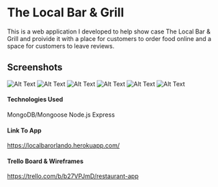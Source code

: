 # The Local Bar & Grill
This is a web application I developed to help show case The Local Bar & Grill and proivide it with a place for customers to order food online and a space for customers to leave reviews. 

## Screenshots 
![Alt Text](/images/ss2.png?raw=true "localbar")
![Alt Text](/images/ss1.png?raw=true "localbar")
![Alt Text](/images/ss3.png?raw=true "localbar")
![Alt Text](/images/ss4.png?raw=true "localbar")
![Alt Text](/images/ss5.png?raw=true "localbar")
![Alt Text](/images/ss6.png?raw=true "localbar")




#### Technologies Used
MongoDB/Mongoose
Node.js
Express

#### Link To App
https://localbarorlando.herokuapp.com/

#### Trello Board & Wireframes
https://trello.com/b/b27VPJmD/restaurant-app

